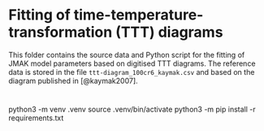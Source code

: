 # Fitting of time-temperature-transformation (TTT) diagrams

This folder contains the source data and Python script for the fitting of JMAK model parameters based on digitised TTT diagrams. The reference data is stored in the file ``ttt-diagram_100cr6_kaymak.csv`` and based on the diagram published in [@kaymak2007]. 

# 

python3 -m venv .venv
source .venv/bin/activate
python3 -m pip install -r requirements.txt

